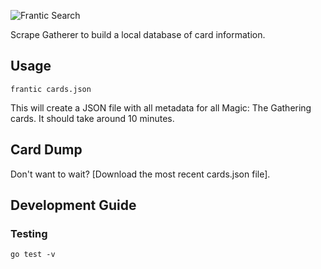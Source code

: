 ![Frantic Search](http://www.jeffmiracola.com/images/art/paintings/frantic_searchBIG.jpg)

Scrape Gatherer to build a local database of card information.

## Usage

    frantic cards.json

This will create a JSON file with all metadata for all Magic: The Gathering
cards. It should take around 10 minutes. 

## Card Dump

Don't want to wait? [Download the most recent cards.json file].

## Development Guide

### Testing

    go test -v

